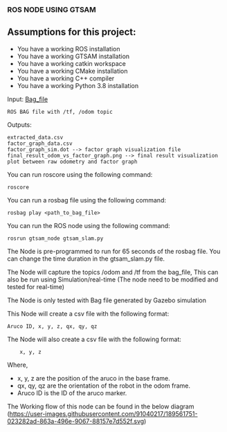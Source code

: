 ### ROS NODE USING GTSAM

## Assumptions for this project:

  * You have a working ROS installation
  * You have a working GTSAM installation
  * You have a working catkin workspace
  * You have a working CMake installation
  * You have a working C++ compiler
  * You have a working Python 3.8 installation


Input: [Bag_file]("Sdp_factor_graphs/ros_node/src/gtsam_node/gazebo_simulation.bag")

    ROS BAG file with /tf, /odom topic

Outputs:

    extracted_data.csv
    factor_graph_data.csv
    factor_graph_sim.dot --> factor graph visualization file
    final_result_odom_vs_factor_graph.png --> final result visualization plot between raw odometry and factor graph


You can run roscore using the following command:

    roscore

You can run a rosbag file using the following command:

    rosbag play <path_to_bag_file>

You can run the ROS node using the following command:

    rosrun gtsam_node gtsam_slam.py


The Node is pre-programmed to run for 65 seconds of the rosbag file. You can change the time duration in the gtsam_slam.py file.

The Node will capture the topics /odom and /tf from the bag_file, This can also be run using Simulation/real-time (The node need to be modified and tested for real-time)

The Node is only tested with Bag file generated by Gazebo simulation

This Node will create a csv file with the following format:

    Aruco ID, x, y, z, qx, qy, qz

The Node will also create a csv file with the following format:
    
        x, y, z

Where, 

   *   x, y, z are the position of the aruco in the base frame.
   *   qx, qy, qz are the orientation of the robot in the odom frame.
   *   Aruco ID is the ID of the aruco marker.  

The Working flow of this node can be found in the below diagram (https://user-images.githubusercontent.com/91040217/189561751-023282ad-863a-496e-9067-88157e7d552f.svg)

